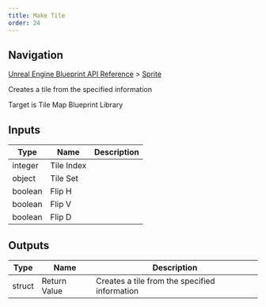 ```yaml
---
title: Make Tile
order: 24
---
```

## Navigation

[Unreal Engine Blueprint API Reference](https://dev.epicgames.com/documentation/en-us/unreal-engine/BlueprintAPI) > [Sprite](https://dev.epicgames.com/documentation/en-us/unreal-engine/BlueprintAPI/Sprite)

Creates a tile from the specified information

Target is Tile Map Blueprint Library

## Inputs

| Type | Name | Description |
| --- | --- | --- |
| integer | Tile Index |  |
| object | Tile Set |  |
| boolean | Flip H |  |
| boolean | Flip V |  |
| boolean | Flip D |  |

## Outputs

| Type | Name | Description |
| --- | --- | --- |
| struct | Return Value | Creates a tile from the specified information |
